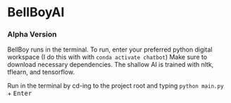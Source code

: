 # BellBoyAI
### Alpha Version
BellBoy runs in the terminal.
To run, enter your preferred python digital workspace (I do this with with `conda activate chatbot`)
Make sure to download necessary dependencies. The shallow AI is trained with nltk, tflearn, and tensorflow.

Run in the terminal by cd-ing to the project root and typing `python main.py` + <kbd>Enter</kbd>
